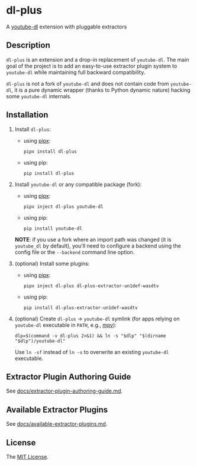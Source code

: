 # dl-plus

A [youtube-dl][youtube-dl-website] extension with pluggable extractors

## Description

`dl-plus` is an extension and a drop-in replacement of `youtube-dl`. The main goal of the project is to add an easy-to-use extractor plugin system to `youtube-dl` while maintaining full backward compatibility.

`dl-plus` is not a fork of `youtube-dl` and does not contain code from `youtube-dl`, it is a pure dynamic wrapper (thanks to Python dynamic nature) hacking some `youtube-dl` internals.

## Installation

1.  Install `dl-plus`:

    * using [pipx][pipx-website]:

      ```
      pipx install dl-plus
      ```

    * using pip:

      ```
      pip install dl-plus
      ```

2.  Install `youtube-dl` or any compatible package (fork):

    * using [pipx][pipx-website]:

      ```
      pipx inject dl-plus youtube-dl
      ```

    * using pip:

      ```
      pip install youtube-dl
      ```

    **NOTE**: if you use a fork where an import path was changed (it is `youtube_dl` by default), you'll need to configure a backend using the config file or the `--backend` command line option.

3.  (optional) Install some plugins:

    * using [pipx][pipx-website]:

      ```
      pipx inject dl-plus dl-plus-extractor-un1def-wasdtv
      ```

    * using pip:

      ```
      pip install dl-plus-extractor-un1def-wasdtv
      ```

4.  (optional) Create `dl-plus` → `youtube-dl` symlink (for apps relying on `youtube-dl` executable in `PATH`, e.g., [mpv][mpv-website]):

    ```
    dlp=$(command -v dl-plus 2>&1) && ln -s "$dlp" "$(dirname "$dlp")/youtube-dl"
    ```

    Use `ln -sf` instead of `ln -s` to overwrite an existing `youtube-dl` executable.

## Extractor Plugin Authoring Guide

See [docs/extractor-plugin-authoring-guide.md](https://github.com/un-def/dl-plus/blob/master/docs/extractor-plugin-authoring-guide.md).

## Available Extractor Plugins

See [docs/available-extractor-plugins.md](https://github.com/un-def/dl-plus/blob/master/docs/available-extractor-plugins.md).

## License

The [MIT License][license].


[youtube-dl-website]: https://youtube-dl.org/
[pipx-website]: https://pipxproject.github.io/pipx/
[mpv-website]: https://mpv.io/
[license]: https://github.com/un-def/dl-plus/blob/master/LICENSE
